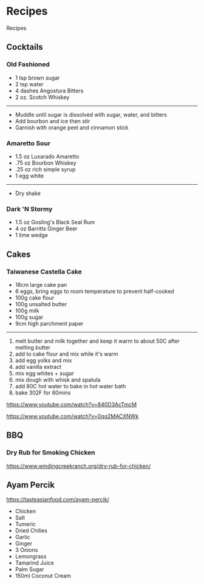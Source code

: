 # Recipes
Recipes

## Cocktails
### Old Fashioned
- 1 tsp brown sugar
- 2 tsp water
- 4 dashes Angostura Bitters
- 2 oz. Scotch Whiskey
-----
- Muddle until sugar is dissolved with sugar, water, and bitters
- Add bourbon and ice then stir
- Garnish with orange peel and cinnamon stick
### Amaretto Sour
- 1.5 oz Luxarado Amaretto
- .75 oz Bourbon Whiskey
- .25 oz rich simple syrup
- 1 egg white
-----
- Dry shake
### Dark 'N Stormy
- 1.5 oz Gosling's Black Seal Rum
- 4 oz Barritts Ginger Beer
- 1 lime wedge

## Cakes
### Taiwanese Castella Cake
- 18cm large cake pan
- 6 eggs, bring eggs to room temperature to prevent half-cooked
- 100g cake flour
- 100g unsalted butter
- 100g milk
- 100g sugar
- 9cm high parchment paper
-----
1. melt butter and milk together and keep it warm to about 50C after melting butter
2. add to cake flour and mix while it's warm
3. add egg yolks and mix
4. add vanilla extract
5. mix egg whites + sugar
6. mix dough with whisk and spatula
7. add 80C hot water to bake in hot water bath
8. bake 302F for 60mins

https://www.youtube.com/watch?v=840D3AcTmcM

https://www.youtube.com/watch?v=0qq2MACXNWk

## BBQ
### Dry Rub for Smoking Chicken
https://www.windingcreekranch.org/dry-rub-for-chicken/

## Ayam Percik
https://tasteasianfood.com/ayam-percik/
- Chicken
- Salt
- Tumeric
- Dried Chilies
- Garlic
- Ginger
- 3 Onions
- Lemongrass
- Tamarind Juice
- Palm Sugar
- 150ml Coconut Cream
